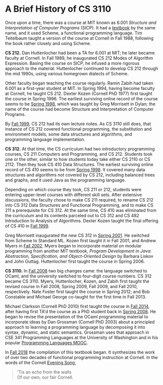 # A Brief History of CS 3110

Once upon a time, there was a course at MIT known as 6.001 *Structure
and Interpretation of Computer Programs* (SICP).  It had a
[textbook][sicp] by the same name, and it used Scheme, a functional
programming language.  Tim Teitelbaum taught a version of the course at
Cornell in Fall 1988, following the book rather closely and using
Scheme.

[sicp]: http://web.mit.edu/alexmv/6.037/sicp.pdf

**CS 212.**  Dan Huttenlocher had been a TA for 6.001 at MIT; he later
became faculty at Cornell. In Fall 1989, he inaugurated CS 212 Modes of
Algorithm Expression.  Basing the course on SICP, he infused a more
rigorous approach to the material.  Huttenlocher continued to develop CS 212
through the mid 1990s, using various homegrown dialects of Scheme.  

Other faculty began teaching the course regularly. Ramin Zabih had taken
6.001 as a first-year student at MIT. In Spring 1994, having become
faculty at Cornell, he taught CS 212. Dexter Kozen (Cornell PhD 1977)
first taught the course in Spring 1996. The earliest surviving online
record of the course seems to be [Spring 1998][cs212-1998sp], which was
taught by Greg Morrisett in Dylan; the name of the course had become
Structure and Interpretation of Computer Programs.

By [Fall 1999][cs212-1999fa], CS 212 had its own lecture notes.  As
CS 3110 still does, that instance of CS 212 covered functional
programming, the substitution and environment models, some data
structures and algorithms, and programming language implementation.

**CS 312.** At that time, the CS curriculum had two introductory
programming courses, CS 211 Computers and Programming, and CS 212.
Students took one or the other, similar to how students today take
either CS 2110 or CS 2112.  Then they took CS 410 Data Structures. The
earliest surviving online record of CS 410 seems to be from [Spring
1998][cs410-1998sp]. It covered many data structures and algorithms not
covered by CS 212, including balanced trees and graphs, and it used Java
as the programming language. 

Depending on which course they took, CS 211 or 212, students were
entering upper-level courses with different skill sets.  After extensive
discussions, the faculty chose to make CS 211 required, to rename CS 212
into CS 312 Data Structures and Functional Programming, and to make CS 211
a prerequisite for CS 312. At the same time, CS 410 was eliminated from
the curriculum and its contents parceled out to CS 312 and CS 482
Introduction to Analysis of Algorithms. Dexter Kozen taught the final
offering of CS 410 in [Fall 1999][cs410-1999fa].  

Greg Morrisett inaugurated the new CS 312 in [Spring
2001][cs312-2001sp].  He switched from Scheme to Standard ML.  Kozen
first taught it in Fall 2001, and Andrew Myers in [Fall
2002][cs312-2002fa]. Myers began to incorporate material on modular
programming from another MIT textbook, *Program Development in Java:
Abstraction, Specification, and Object-Oriented Design* by Barbara
Liskov and John Guttag.  Huttenlocher first taught the course in Spring
2006.

**CS 3110.** In [Fall 2008][cs3110-2008fa] two big changes came: the
language switched to OCaml, and the university switched to four-digit
course numbers. CS 312 became CS 3110.  Myers, Huttenlocher, Kozen, and
Zabih first taught the revised course in Fall 2008, Spring 2009, Fall
2009, and Fall 2010, respectively.  Nate Foster first taught the course
in Spring 2012; and Bob Constable and Michael George co-taught for the
first time in Fall 2013.

Michael Clarkson (Cornell PhD 2010) first taught the course in [Fall
2014][cs3110-2014fa], after having first TA'd the course as a PhD
student back in [Spring 2008][cs312-2008sp].  He began to revise the
presentation of the OCaml programming material to incorporate ideas by
Dan Grossman (Cornell PhD 2003) about a principled approach to
learning a programming language by decomposing it into syntax, dynamic,
and static semantics.  Grossman uses that approach in CSE 341
Programming Languages at the University of Washington and in his popular
[Programming Languages MOOC][pl-mooc].

In [Fall 2018][cs3110-2018fa] the compilation of this textbook began. It
synthesizes the work of over two decades of functional programming
instruction at Cornell.  In the words of the Cornell [Evening
Song][eveningsong],

>'Tis an echo from the walls<br/>
>Of our own, our fair Cornell.


[cs212-1998sp]: http://www.cs.cornell.edu/courses/cs212/1998sp/Outline.html
[cs212-1999fa]: http://www.cs.cornell.edu/courses/cs212/1999FA/Materials.html
[cs410-1998sp]: http://www.cs.cornell.edu/courses/cs410/1998sp/schedule.html
[cs410-1999fa]: http://www.cs.cornell.edu/courses/cs410/1999fa/
[cs312-2002fa]: http://www.cs.cornell.edu/courses/cs312/2002fa/lectures.htm
[cs312-2001sp]: http://www.cs.cornell.edu/courses/cs312/2001SP/notes.html
[cs312-2008sp]: http://www.cs.cornell.edu/courses/cs312/2008sp/overview.html
[cs3110-2008fa]: http://www.cs.cornell.edu/courses/cs3110/2008fa/schedule.html
[cs3110-2014fa]: http://www.cs.cornell.edu/courses/cs3110/2014fa/course_info.php
[cs3110-2015fa]: http://www.cs.cornell.edu/courses/cs3110/2015fa/
[cs3110-2018fa]: https://www.cs.cornell.edu/courses/cs3110/2018fa/textbook
[eveningsong]: https://alumni.cornell.edu/download/3542/
[pl-mooc]: https://www.coursera.org/learn/programming-languages